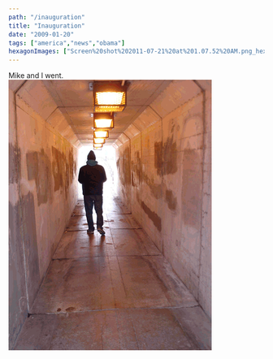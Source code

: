 ```yaml
---
path: "/inauguration"
title: "Inauguration"
date: "2009-01-20"
tags: ["america","news","obama"]
hexagonImages: ["Screen%20shot%202011-07-21%20at%201.07.52%20AM.png_hexagon.png","mike.gif_hexagon.png"]
---
```



Mike and I went.  
[![What America Means to Mike the 2600 King](mike.gif "mike")](mike.gif) 